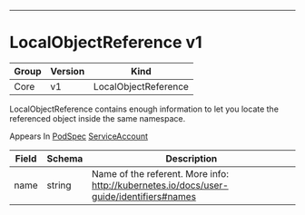 

-----------
# LocalObjectReference v1



Group        | Version     | Kind
------------ | ---------- | -----------
Core | v1 | LocalObjectReference







LocalObjectReference contains enough information to let you locate the referenced object inside the same namespace.

<aside class="notice">
Appears In <a href="#podspec-v1">PodSpec</a> <a href="#serviceaccount-v1">ServiceAccount</a> </aside>

Field        | Schema     | Description
------------ | ---------- | -----------
name | string | Name of the referent. More info: http://kubernetes.io/docs/user-guide/identifiers#names






